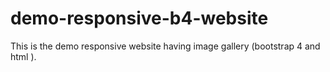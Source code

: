# demo-responsive-b4-website
This is the demo responsive website having image gallery (bootstrap 4 and html ).
